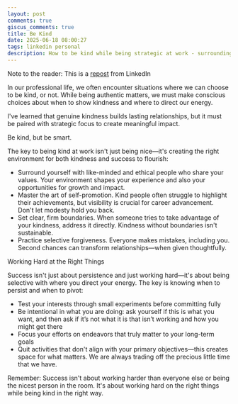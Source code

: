 ```yaml
---
layout: post
comments: true
giscus_comments: true
title: Be Kind
date: 2025-06-18 08:00:27
tags: linkedin personal
description: How to be kind while being strategic at work - surrounding yourself with ethical people, setting boundaries, and working hard on the right things.
---
```


Note to the reader: This is a [repost](https://www.linkedin.com/posts/yewjinlim_in-our-professional-life-we-often-encounter-activity-7296207101280845825-EMYj?utm_source=share&utm_medium=member_desktop&rcm=ACoAAAD4xmMBhqAf0RkmEot2NJkJA3gvq31H7Os) from LinkedIn

In our professional life, we often encounter situations where we can choose to be kind, or not. While being authentic matters, we must make conscious choices about when to show kindness and where to direct our energy.

I've learned that genuine kindness builds lasting relationships, but it must be paired with strategic focus to create meaningful impact.

Be kind, but be smart.

The key to being kind at work isn't just being nice—it's creating the right environment for both kindness and success to flourish:

- Surround yourself with like-minded and ethical people who share your values. Your environment shapes your experience and also your opportunities for growth and impact.
- Master the art of self-promotion. Kind people often struggle to highlight their achievements, but visibility is crucial for career advancement. Don't let modesty hold you back.
- Set clear, firm boundaries. When someone tries to take advantage of your kindness, address it directly. Kindness without boundaries isn't sustainable.
- Practice selective forgiveness. Everyone makes mistakes, including you. Second chances can transform relationships—when given thoughtfully.

Working Hard at the Right Things

Success isn't just about persistence and just working hard—it's about being selective with where you direct your energy. The key is knowing when to persist and when to pivot:

- Test your interests through small experiments before committing fully
- Be intentional in what you are doing: ask yourself if this is what you want, and then ask if it’s not what it is that isn’t working and how you might get there
- Focus your efforts on endeavors that truly matter to your long-term goals
- Quit activities that don't align with your primary objectives—this creates space for what matters. We are always trading off the precious little time that we have.

Remember: Success isn't about working harder than everyone else or being the nicest person in the room. It's about working hard on the right things while being kind in the right way.
